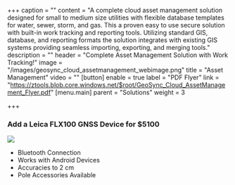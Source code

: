 +++
caption = ""
content = "A complete cloud asset management solution designed for small to medium size utilities with flexible database templates for water, sewer, storm, and gas.  This a proven easy to use secure solution with built-in work tracking and reporting tools.  Utilizing standard GIS, database, and reporting formats the solution integrates with existing GIS systems providing seamless importing, exporting, and merging tools."
description = ""
header = "Complete Asset Management Solution with Work Tracking!"
image = "/images/geosync_cloud_assetmanagement_webimage.png"
title = "Asset Management"
video = ""
[button]
enable = true
label = "PDF Flyer"
link = "https://ztools.blob.core.windows.net/$root/GeoSync_Cloud_AssetManagement_Flyer.pdf"
[menu.main]
parent = "Solutions"
weight = 3

+++
### Add a Leica FLX100 GNSS Device for $5100

![](/images/leica_zeno_flx100.png)

* Bluetooth Connection
* Works with Android Devices
* Accuracies to 2 cm
* Pole Accessories Available